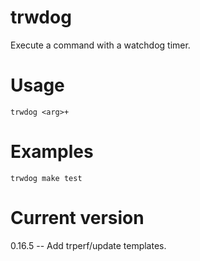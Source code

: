 # trwdog

Execute a command with a watchdog timer.

# Usage

    trwdog <arg>+

# Examples

    trwdog make test

# Current version

0.16.5 -- Add trperf/update templates.
